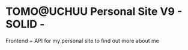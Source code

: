 # TOMO@UCHUU Personal Site V9 - SOLID -

Frontend + API for my personal site to find out more about me
